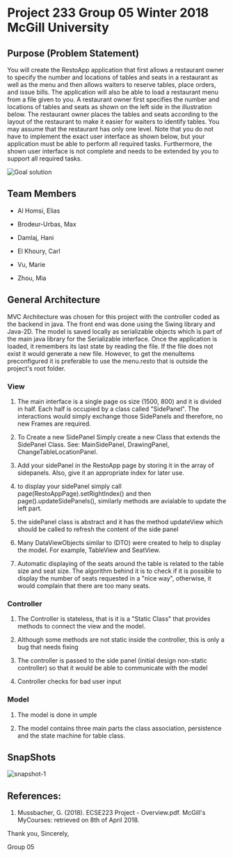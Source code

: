 # Project 233 Group 05 Winter 2018 McGill University

## Purpose (Problem Statement)
You will create the RestoApp application that first allows a restaurant owner to specify the number and
locations of tables and seats in a restaurant as well as the menu and then allows waiters to reserve
tables, place orders, and issue bills. The application will also be able to load a restaurant menu from a file
given to you.
A restaurant owner first specifies the number and locations of tables and seats as shown on the left side
in the illustration below. The restaurant owner places the tables and seats according to the layout of the
restaurant to make it easier for waiters to identify tables. You may assume that the restaurant has only
one level. Note that you do not have to implement the exact user interface as shown below, but your
application must be able to perform all required tasks. Furthermore, the shown user interface is not
complete and needs to be extended by you to support all required tasks.

![Goal solution](https://image.ibb.co/kazUux/Capture.png)


## Team Members
* Al Homsi, Elias

* Brodeur-Urbas, Max

* Damlaj, Hani

* El Khoury, Carl

* Vu, Marie

* Zhou, Mia


## General Architecture
MVC Architecture was chosen for this project with the controller coded as the backend in java. The front end was done using the Swing library and Java-2D. The model is saved locally as serializable objects which is part of the main java library for the Serializable interface.
Once the application is loaded, it remembers its last state by reading the file. If the file does not exist it would generate a new file. However, to get the menuItems preconfigured it is preferable to use the menu.resto that is outside the project's root folder.

### View 
1. The main interface is a single page os size (1500, 800) and it is divided in half. Each half is occupied by a class called "SidePanel". The interactions would simply exchange those SidePanels and therefore, no new Frames are required.

2. To Create a new SidePanel Simply create a new Class that extends the SidePanel Class. See: MainSidePanel, DrawingPanel, ChangeTableLocationPanel.

3. Add your sidePanel in the RestoApp page by storing it in the array of sidepanels. Also, give it an appropriate index for later use.

4. to display your sidePanel simply call page(RestoAppPage).setRightIndex(<YourIndex>) and then page().updateSidePanels(), similarly methods are avialable to update the left part.

5. the sidePanel class is abstract and it has the method updateView which should be called to refresh the content of the side panel

6. Many DataViewObjects similar to (DTO) were created to help to display the model. For example, TableView and SeatView.

7. Automatic displaying of the seats around the table is related to the table size and seat size. The algorithm behind it is to check if it is possible to display the number of seats requested in a "nice way", otherwise, it would complain that there are too many seats.

### Controller
1. The Controller is stateless, that is it is a "Static Class" that provides methods to connect the view and the model.

2. Although some methods are not static inside the controller, this is only a bug that needs fixing

3. The controller is passed to the side panel (initial design non-static controller) so that it would be able to communicate with the model

4. Controller checks for bad user input 

### Model
1. The model is done in umple

2. The model contains three main parts the class association, persistence and the state machine for table class.



## SnapShots

![snapshot-1](https://i.imgur.com/pcKN18O.png)

## References:
1. Mussbacher, G. (2018). ECSE223 Project - Overview.pdf. McGill's MyCourses: retrieved on 8th of April 2018.

Thank you,
Sincerely,

Group 05